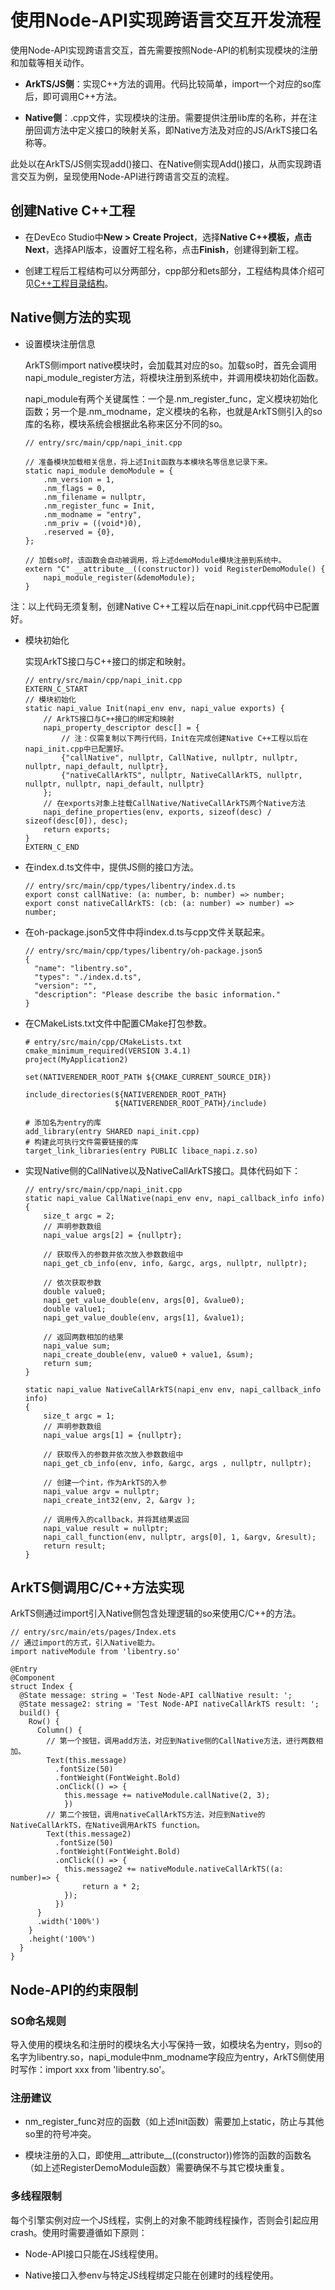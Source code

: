 # 使用Node-API实现跨语言交互开发流程


使用Node-API实现跨语言交互，首先需要按照Node-API的机制实现模块的注册和加载等相关动作。


- **ArkTS/JS侧**：实现C++方法的调用。代码比较简单，import一个对应的so库后，即可调用C++方法。

- **Native侧**：.cpp文件，实现模块的注册。需要提供注册lib库的名称，并在注册回调方法中定义接口的映射关系，即Native方法及对应的JS/ArkTS接口名称等。


此处以在ArkTS/JS侧实现add()接口、在Native侧实现Add()接口，从而实现跨语言交互为例，呈现使用Node-API进行跨语言交互的流程。


## 创建Native C++工程

- 在DevEco Studio中**New &gt; Create Project**，选择**Native C++**模板，点击**Next**，选择API版本，设置好工程名称，点击**Finish**，创建得到新工程。

- 创建工程后工程结构可以分两部分，cpp部分和ets部分，工程结构具体介绍可见<!--RP1-->[C++工程目录结构](https://developer.huawei.com/consumer/cn/doc/harmonyos-guides-V5/ide-project-structure-V5)<!--RP1End-->。


## Native侧方法的实现

- 设置模块注册信息

  ArkTS侧import native模块时，会加载其对应的so。加载so时，首先会调用napi_module_register方法，将模块注册到系统中，并调用模块初始化函数。

  napi_module有两个关键属性：一个是.nm_register_func，定义模块初始化函数；另一个是.nm_modname，定义模块的名称，也就是ArkTS侧引入的so库的名称，模块系统会根据此名称来区分不同的so。

  ```
  // entry/src/main/cpp/napi_init.cpp
  
  // 准备模块加载相关信息，将上述Init函数与本模块名等信息记录下来。
  static napi_module demoModule = {
      .nm_version = 1,
      .nm_flags = 0,
      .nm_filename = nullptr,
      .nm_register_func = Init,
      .nm_modname = "entry",
      .nm_priv = ((void*)0),
      .reserved = {0},
  };
  
  // 加载so时，该函数会自动被调用，将上述demoModule模块注册到系统中。
  extern "C" __attribute__((constructor)) void RegisterDemoModule() { 
      napi_module_register(&demoModule);
  }
  ```
注：以上代码无须复制，创建Native C++工程以后在napi_init.cpp代码中已配置好。

- 模块初始化

  实现ArkTS接口与C++接口的绑定和映射。

  ```
  // entry/src/main/cpp/napi_init.cpp
  EXTERN_C_START
  // 模块初始化
  static napi_value Init(napi_env env, napi_value exports) {
      // ArkTS接口与C++接口的绑定和映射
      napi_property_descriptor desc[] = {
          // 注：仅需复制以下两行代码，Init在完成创建Native C++工程以后在napi_init.cpp中已配置好。
          {"callNative", nullptr, CallNative, nullptr, nullptr, nullptr, napi_default, nullptr},
          {"nativeCallArkTS", nullptr, NativeCallArkTS, nullptr, nullptr, nullptr, napi_default, nullptr}
      };
      // 在exports对象上挂载CallNative/NativeCallArkTS两个Native方法
      napi_define_properties(env, exports, sizeof(desc) / sizeof(desc[0]), desc);
      return exports;
  }
  EXTERN_C_END
  
  ```

- 在index.d.ts文件中，提供JS侧的接口方法。

  ```
  // entry/src/main/cpp/types/libentry/index.d.ts
  export const callNative: (a: number, b: number) => number;
  export const nativeCallArkTS: (cb: (a: number) => number) => number;
  ```

- 在oh-package.json5文件中将index.d.ts与cpp文件关联起来。

  ```
  // entry/src/main/cpp/types/libentry/oh-package.json5
  {
    "name": "libentry.so",
    "types": "./index.d.ts",
    "version": "",
    "description": "Please describe the basic information."
  }
  ```

- 在CMakeLists.txt文件中配置CMake打包参数。

  ```
  # entry/src/main/cpp/CMakeLists.txt
  cmake_minimum_required(VERSION 3.4.1)
  project(MyApplication2)
  
  set(NATIVERENDER_ROOT_PATH ${CMAKE_CURRENT_SOURCE_DIR})
  
  include_directories(${NATIVERENDER_ROOT_PATH}
                      ${NATIVERENDER_ROOT_PATH}/include)
  
  # 添加名为entry的库
  add_library(entry SHARED napi_init.cpp)
  # 构建此可执行文件需要链接的库
  target_link_libraries(entry PUBLIC libace_napi.z.so)
  ```

- 实现Native侧的CallNative以及NativeCallArkTS接口。具体代码如下：

  ```
  // entry/src/main/cpp/napi_init.cpp
  static napi_value CallNative(napi_env env, napi_callback_info info)
  {
      size_t argc = 2;
      // 声明参数数组
      napi_value args[2] = {nullptr};
  
      // 获取传入的参数并依次放入参数数组中
      napi_get_cb_info(env, info, &argc, args, nullptr, nullptr);
  
      // 依次获取参数
      double value0;
      napi_get_value_double(env, args[0], &value0);
      double value1;
      napi_get_value_double(env, args[1], &value1);
  
      // 返回两数相加的结果
      napi_value sum;
      napi_create_double(env, value0 + value1, &sum);
      return sum;
  }
  
  static napi_value NativeCallArkTS(napi_env env, napi_callback_info info)
  {    
      size_t argc = 1;
      // 声明参数数组
      napi_value args[1] = {nullptr};
  
      // 获取传入的参数并依次放入参数数组中
      napi_get_cb_info(env, info, &argc, args , nullptr, nullptr);
  
      // 创建一个int，作为ArkTS的入参
      napi_value argv = nullptr;    
      napi_create_int32(env, 2, &argv );
  
      // 调用传入的callback，并将其结果返回
      napi_value result = nullptr;
      napi_call_function(env, nullptr, args[0], 1, &argv, &result);
      return result;
  }
  ```


## ArkTS侧调用C/C++方法实现

ArkTS侧通过import引入Native侧包含处理逻辑的so来使用C/C++的方法。

```
// entry/src/main/ets/pages/Index.ets
// 通过import的方式，引入Native能力。
import nativeModule from 'libentry.so'

@Entry
@Component
struct Index {
  @State message: string = 'Test Node-API callNative result: ';
  @State message2: string = 'Test Node-API nativeCallArkTS result: ';
  build() {
    Row() {
      Column() {
        // 第一个按钮，调用add方法，对应到Native侧的CallNative方法，进行两数相加。
        Text(this.message)
          .fontSize(50)
          .fontWeight(FontWeight.Bold)
          .onClick(() => {
            this.message += nativeModule.callNative(2, 3);
            })
        // 第二个按钮，调用nativeCallArkTS方法，对应到Native的NativeCallArkTS，在Native调用ArkTS function。
        Text(this.message2)
          .fontSize(50)
          .fontWeight(FontWeight.Bold)
          .onClick(() => {
            this.message2 += nativeModule.nativeCallArkTS((a: number)=> {
                return a * 2;
            });
          })
      }
      .width('100%')
    }
    .height('100%')
  }
}
```


## Node-API的约束限制


### SO命名规则

导入使用的模块名和注册时的模块名大小写保持一致，如模块名为entry，则so的名字为libentry.so，napi_module中nm_modname字段应为entry，ArkTS侧使用时写作：import xxx from 'libentry.so'。


### 注册建议

- nm_register_func对应的函数（如上述Init函数）需要加上static，防止与其他so里的符号冲突。

- 模块注册的入口，即使用__attribute__((constructor))修饰的函数的函数名（如上述RegisterDemoModule函数）需要确保不与其它模块重复。


### 多线程限制

每个引擎实例对应一个JS线程，实例上的对象不能跨线程操作，否则会引起应用crash。使用时需要遵循如下原则：

- Node-API接口只能在JS线程使用。

- Native接口入参env与特定JS线程绑定只能在创建时的线程使用。
